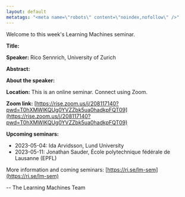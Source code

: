 ```yaml
---
layout: default
metatags: "<meta name=\"robots\" content=\"noindex,nofollow\" />"
---
```

Welcome to this week's Learning Machines seminar.

**Title:** 

**Speaker:** Rico Sennrich, University of Zurich

**Abstract:** 

**About the speaker:** 

**Location:** This is an online seminar. Connect using Zoom.

**Zoom link:** [https://rise.zoom.us/j/208117140?pwd=T0hXMWlKQUg0YVZZbk5ua0hadkpFQT09](https://rise.zoom.us/j/208117140?pwd=T0hXMWlKQUg0YVZZbk5ua0hadkpFQT09)

**Upcoming seminars:**

* 2023-05-04: Ida Arvidsson, Lund University
* 2023-05-11: Jonathan Sauder, École polytechnique fédérale de Lausanne (EPFL)

More information and coming seminars: [https://ri.se/lm-sem](https://ri.se/lm-sem)

-- The Learning Machines Team

